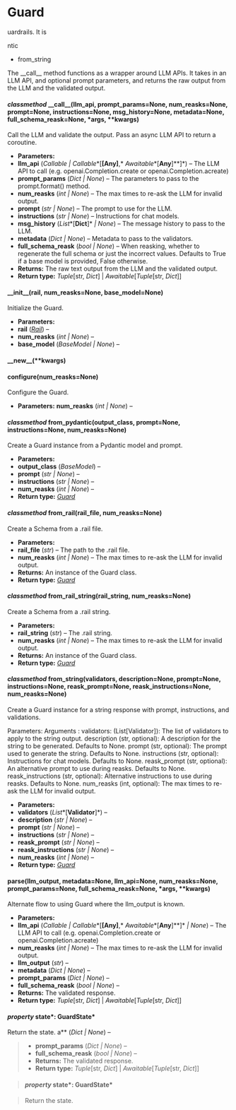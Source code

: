 # Guard











































































































uardrails. It is








































































































ntic
- from_string

The \_\_call_\_
method functions as a wrapper around LLM APIs. It takes in an LLM
API, and optional prompt parameters, and returns the raw output from
the LLM and the validated output.

#### *classmethod* \_\_call_\_(llm_api, prompt_params=None, num_reasks=None, prompt=None, instructions=None, msg_history=None, metadata=None, full_schema_reask=None, \*args, \*\*kwargs)

Call the LLM and validate the output. Pass an async LLM API to
return a coroutine.

* **Parameters:**
* **llm_api** (*Callable* *|* *Callable**[**[**Any**]**,* *Awaitable**[**Any**]**]*) – The LLM API to call
(e.g. openai.Completion.create or openai.Completion.acreate)
* **prompt_params** (*Dict* *|* *None*) – The parameters to pass to the prompt.format() method.
* **num_reasks** (*int* *|* *None*) – The max times to re-ask the LLM for invalid output.
* **prompt** (*str* *|* *None*) – The prompt to use for the LLM.
* **instructions** (*str* *|* *None*) – Instructions for chat models.
* **msg_history** (*List**[**Dict**]* *|* *None*) – The message history to pass to the LLM.
* **metadata** (*Dict* *|* *None*) – Metadata to pass to the validators.
* **full_schema_reask** (*bool* *|* *None*) – When reasking, whether to regenerate the full schema
or just the incorrect values.
Defaults to True if a base model is provided,
False otherwise.
* **Returns:**
The raw text output from the LLM and the validated output.
* **Return type:**
*Tuple*[str, *Dict*] | *Awaitable*[*Tuple*[str, *Dict*]]

#### \_\_init_\_(rail, num_reasks=None, base_model=None)

Initialize the Guard.

* **Parameters:**
* **rail** ([*Rail*](rail.md#guardrails.rail.Rail)) – 
* **num_reasks** (*int* *|* *None*) – 
* **base_model** (*BaseModel* *|* *None*) – 

#### \_\_new_\_(\*\*kwargs)

#### configure(num_reasks=None)

Configure the Guard.

* **Parameters:**
**num_reasks** (*int* *|* *None*) – 

#### *classmethod* from_pydantic(output_class, prompt=None, instructions=None, num_reasks=None)

Create a Guard instance from a Pydantic model and prompt.

* **Parameters:**
* **output_class** (*BaseModel*) – 
* **prompt** (*str* *|* *None*) – 
* **instructions** (*str* *|* *None*) – 
* **num_reasks** (*int* *|* *None*) – 
* **Return type:**
[*Guard*](#guardrails.guard.Guard)

#### *classmethod* from_rail(rail_file, num_reasks=None)

Create a Schema from a .rail file.

* **Parameters:**
* **rail_file** (*str*) – The path to the .rail file.
* **num_reasks** (*int* *|* *None*) – The max times to re-ask the LLM for invalid output.
* **Returns:**
An instance of the Guard class.
* **Return type:**
[*Guard*](#guardrails.guard.Guard)

#### *classmethod* from_rail_string(rail_string, num_reasks=None)

Create a Schema from a .rail string.

* **Parameters:**
* **rail_string** (*str*) – The .rail string.
* **num_reasks** (*int* *|* *None*) – The max times to re-ask the LLM for invalid output.
* **Returns:**
An instance of the Guard class.
* **Return type:**
[*Guard*](#guardrails.guard.Guard)

#### *classmethod* from_string(validators, description=None, prompt=None, instructions=None, reask_prompt=None, reask_instructions=None, num_reasks=None)

Create a Guard instance for a string response with prompt,
instructions, and validations.

Parameters: Arguments
: validators: (List[Validator]): The list of validators to apply to the string output.
description (str, optional): A description for the string to be generated. Defaults to None.
prompt (str, optional): The prompt used to generate the string. Defaults to None.
instructions (str, optional): Instructions for chat models. Defaults to None.
reask_prompt (str, optional): An alternative prompt to use during reasks. Defaults to None.
reask_instructions (str, optional): Alternative instructions to use during reasks. Defaults to None.
num_reasks (int, optional): The max times to re-ask the LLM for invalid output.

* **Parameters:**
* **validators** (*List**[**Validator**]*) – 
* **description** (*str* *|* *None*) – 
* **prompt** (*str* *|* *None*) – 
* **instructions** (*str* *|* *None*) – 
* **reask_prompt** (*str* *|* *None*) – 
* **reask_instructions** (*str* *|* *None*) – 
* **num_reasks** (*int* *|* *None*) – 
* **Return type:**
[*Guard*](#guardrails.guard.Guard)

#### parse(llm_output, metadata=None, llm_api=None, num_reasks=None, prompt_params=None, full_schema_reask=None, \*args, \*\*kwargs)

Alternate flow to using Guard where the llm_output is known.

* **Parameters:**
* **llm_api** (*Callable* *|* *Callable**[**[**Any**]**,* *Awaitable**[**Any**]**]* *|* *None*) – The LLM API to call
(e.g. openai.Completion.create or openai.Completion.acreate)
* **num_reasks** (*int* *|* *None*) – The max times to re-ask the LLM for invalid output.
* **llm_output** (*str*) – 
* **metadata** (*Dict* *|* *None*) – 
* **prompt_params** (*Dict* *|* *None*) – 
* **full_schema_reask** (*bool* *|* *None*) – 
* **Returns:**
The validated response.
* **Return type:**
*Tuple*[str, *Dict*] | *Awaitable*[*Tuple*[str, *Dict*]]

#### *property* state*: GuardState*

Return the state.
a** (*Dict* *|* *None*) – 
>   * **prompt_params** (*Dict* *|* *None*) – 
>   * **full_schema_reask** (*bool* *|* *None*) – 
> * **Returns:**
>   The validated response.
> * **Return type:**
>   *Tuple*[str, *Dict*] | *Awaitable*[*Tuple*[str, *Dict*]]

> #### *property* state*: GuardState*

> Return the state.
